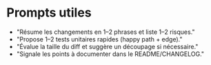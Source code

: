 # Prompts utiles

- "Résume les changements en 1–2 phrases et liste 1–2 risques."
- "Propose 1–2 tests unitaires rapides (happy path + edge)."
- "Évalue la taille du diff et suggère un découpage si nécessaire."
- "Signale les points à documenter dans le README/CHANGELOG."
